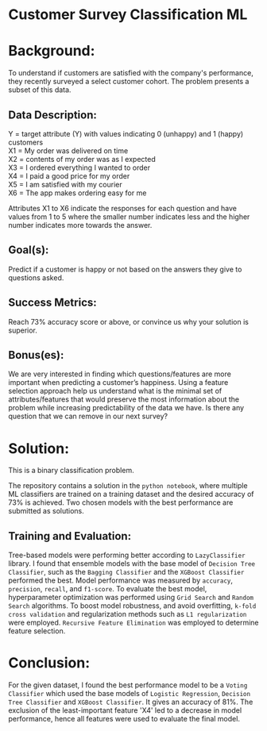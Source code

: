 # Customer Survey Classification ML

# Background:

To understand if customers are satisfied with the company's performance, they recently surveyed a select customer cohort. 
The problem presents a subset of this data.

## Data Description:

Y = target attribute (Y) with values indicating 0 (unhappy) and 1 (happy) customers <br>
X1 = My order was delivered on time <br>
X2 = contents of my order was as I expected <br>
X3 = I ordered everything I wanted to order <br>
X4 = I paid a good price for my order <br>
X5 = I am satisfied with my courier <br>
X6 = The app makes ordering easy for me <br>

Attributes X1 to X6 indicate the responses for each question and have values from 1 to 5 where the smaller number indicates less and the higher number indicates more towards the answer. 

## Goal(s):

Predict if a customer is happy or not based on the answers they give to questions asked.

## Success Metrics:
Reach 73% accuracy score or above, or convince us why your solution is superior.

## Bonus(es):
We are very interested in finding which questions/features are more important when predicting a customer’s happiness. Using a feature selection approach help us 
understand what is the minimal set of attributes/features that would preserve the most information about the problem while increasing predictability of the data we have.
Is there any question that we can remove in our next survey?

# Solution:

This is a binary classification problem. 

The repository contains a solution in the `python notebook`, where multiple ML classifiers are trained on a training dataset and the desired accuracy of 73% is achieved. 
Two chosen models with the best performance are submitted as solutions. 

## Training and Evaluation: 
Tree-based models were performing better according to `LazyClassifier` library. I found that ensemble models with the base model of `Decision Tree Classifier`, such as the `Bagging Classifier` and the  `XGBoost Classifier` 
performed the best. Model performance was measured by `accuracy`, `precision`, `recall`, and `f1-score`. To evaluate the best model, hyperparameter optimization was performed using `Grid Search` and `Random Search` algorithms.
To boost model robustness, and avoid overfitting, `k-fold cross validation` and regularization methods such as `L1 regularization` were employed. `Recursive Feature Elimination` was employed to determine feature selection.

# Conclusion:

For the given dataset, I found the best performance model to be a `Voting Classifier` which used the base models of `Logistic Regression`, `Decision Tree Classifier` and `XGBoost Classifier`. It gives an accuracy of 81%. 
The exclusion of the least-important feature 'X4' led to a decrease in model performance, hence all features were used to evaluate the final model.
